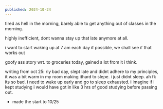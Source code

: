 ```yaml
---
published: 2024-10-24
---
```


tired as hell in the morning, barely able to get anything out of classes in the morning. 

highly inefficient, dont wanna stay up that late anymore at all. 

i want to start waking up at 7 am each day if possible, we shall see if that works out

goofy ass story wrt. to groceries today, gained a lot from it i think.

writing from oct 25:
rly bad day, slept late and didnt adhere to my principles, it was a bit warm in my room making ithard to slepe. i just didnt sleep. ah fk its so bad. i need to wake up early and go to sleep exhausted. i imagine if i kept studying i would have got in like 3 hrs of good studying before passing out. 

- made the start to 10/25